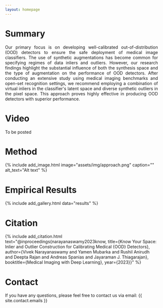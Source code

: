 ```yaml
---
layout: homepage
---
```


# Summary
<p align="justify">
Our primary focus is on developing well-calibrated out-of-distribution (OOD) detectors to ensure the safe deployment of medical image classifiers. The use of synthetic augmentations has become common for specifying regimes of data inliers and outliers. However, our research findings highlight the substantial influence of both the synthesis space and the type of augmentation on the performance of OOD detectors. After conducting an extensive study using medical imaging benchmarks and open-set recognition settings, we recommend employing a combination of virtual inliers in the classifier's latent space and diverse synthetic outliers in the pixel space. This approach proves highly effective in producing OOD detectors with superior performance.
</p>

# Video
<p align="justify">
To be posted
</p>
<!-- {% include add_video.html 
    youtube_link="https://www.youtube.com/embed/2bQwT548NFI" 
%} -->


# Method

{% include add_image.html 
    image="assets/img/approach.png"
    caption="" 
    alt_text="Alt text" 
%}


<!-- <div style="font-size:18px">
  <ol type="a">
  <p align="justify">
  <li><strong>Training:</strong> Train the medical image classifier along with the appropriate calibration protocol i.e latent-space inliers & pixel-space outliers.</li>
  <li><strong>OOD Detection:</strong> Use an energy based OOD detector to distinguish between ID and OOD (Modality Shifts / Novel Classes) and compute the performance metrics for e.g., AUROC</li>
  </p>
</ol>
</div> -->


<!-- {% include add_image.html 
    image="assets/img/website-fig-teaser.png"
    caption="Examples of synthetic data generated using SiSTA. <strong>Please follow the link by clicking the image</strong> to access additional examples for different benchmarks and distribution shifts." 
    alt_text="Alt text" 
    link="https://icml-sista.github.io/"
    height="400"
%} -->



# Empirical Results


{% include add_gallery.html data="results" %}



# Citation

{% include add_citation.html text="@inproceedings{narayanaswamy2023know,
title={Know Your Space: Inlier and Outlier Construction for Calibrating Medical {OOD} Detectors},
author={Vivek Narayanaswamy and Yamen Mubarka and Rushil Anirudh and Deepta Rajan and Andreas Spanias and Jayaraman J. Thiagarajan},
booktitle={Medical Imaging with Deep Learning},
year={2023}}" %}


# Contact
If you have any questions, please feel free to contact us via email: {{ site.contact.emails }}
